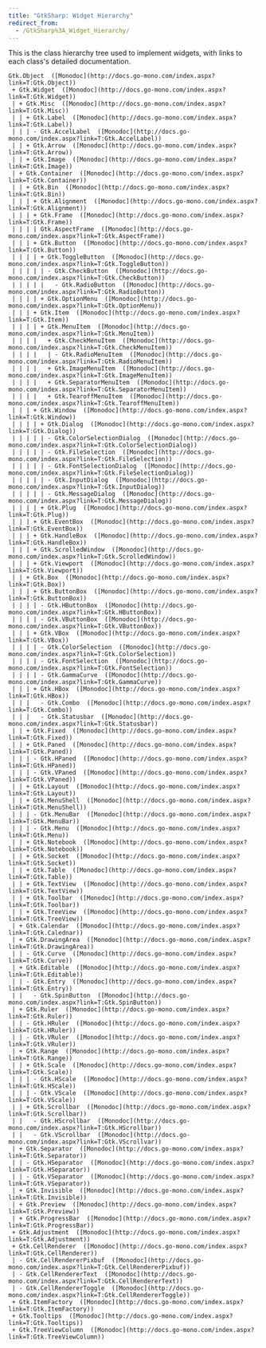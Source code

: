 ```yaml
---
title: "GtkSharp: Widget Hierarchy"
redirect_from:
  - /GtkSharp%3A_Widget_Hierarchy/
---
```


This is the class hierarchy tree used to implement widgets, with links to each class's detailed documentation.

    Gtk.Object  ([Monodoc](http://docs.go-mono.com/index.aspx?link=T:Gtk.Object))
     + Gtk.Widget  ([Monodoc](http://docs.go-mono.com/index.aspx?link=T:Gtk.Widget))
     | + Gtk.Misc  ([Monodoc](http://docs.go-mono.com/index.aspx?link=T:Gtk.Misc))
     | | + Gtk.Label  ([Monodoc](http://docs.go-mono.com/index.aspx?link=T:Gtk.Label))
     | | | - Gtk.AccelLabel  ([Monodoc](http://docs.go-mono.com/index.aspx?link=T:Gtk.AccelLabel))
     | | + Gtk.Arrow  ([Monodoc](http://docs.go-mono.com/index.aspx?link=T:Gtk.Arrow))
     | | + Gtk.Image  ([Monodoc](http://docs.go-mono.com/index.aspx?link=T:Gtk.Image))
     | + Gtk.Container  ([Monodoc](http://docs.go-mono.com/index.aspx?link=T:Gtk.Container))
     | | + Gtk.Bin  ([Monodoc](http://docs.go-mono.com/index.aspx?link=T:Gtk.Bin))
     | | | + Gtk.Alignment  ([Monodoc](http://docs.go-mono.com/index.aspx?link=T:Gtk.Alignment))
     | | | + Gtk.Frame  ([Monodoc](http://docs.go-mono.com/index.aspx?link=T:Gtk.Frame))
     | | | | Gtk.AspectFrame  ([Monodoc](http://docs.go-mono.com/index.aspx?link=T:Gtk.AspectFrame))
     | | | + Gtk.Button  ([Monodoc](http://docs.go-mono.com/index.aspx?link=T:Gtk.Button))
     | | | | + Gtk.ToggleButton  ([Monodoc](http://docs.go-mono.com/index.aspx?link=T:Gtk.ToggleButton))
     | | | | | - Gtk.CheckButton  ([Monodoc](http://docs.go-mono.com/index.aspx?link=T:Gtk.CheckButton))
     | | | | |   - Gtk.RadioButton  ([Monodoc](http://docs.go-mono.com/index.aspx?link=T:Gtk.RadioButton))
     | | | | + Gtk.OptionMenu  ([Monodoc](http://docs.go-mono.com/index.aspx?link=T:Gtk.OptionMenu))
     | | | + Gtk.Item  ([Monodoc](http://docs.go-mono.com/index.aspx?link=T:Gtk.Item))
     | | | | + Gtk.MenuItem  ([Monodoc](http://docs.go-mono.com/index.aspx?link=T:Gtk.MenuItem))
     | | | |   + Gtk.CheckMenuItem  ([Monodoc](http://docs.go-mono.com/index.aspx?link=T:Gtk.CheckMenuItem))
     | | | |   | - Gtk.RadioMenuItem  ([Monodoc](http://docs.go-mono.com/index.aspx?link=T:Gtk.RadioMenuItem))
     | | | |   + Gtk.ImageMenuItem  ([Monodoc](http://docs.go-mono.com/index.aspx?link=T:Gtk.ImageMenuItem))
     | | | |   + Gtk.SeparatorMenuItem  ([Monodoc](http://docs.go-mono.com/index.aspx?link=T:Gtk.SeparatorMenuItem))
     | | | |   + Gtk.TearoffMenuItem  ([Monodoc](http://docs.go-mono.com/index.aspx?link=T:Gtk.TearoffMenuItem))
     | | | + Gtk.Window  ([Monodoc](http://docs.go-mono.com/index.aspx?link=T:Gtk.Window))
     | | | | + Gtk.Dialog  ([Monodoc](http://docs.go-mono.com/index.aspx?link=T:Gtk.Dialog))
     | | | | | - Gtk.ColorSelectionDialog  ([Monodoc](http://docs.go-mono.com/index.aspx?link=T:Gtk.ColorSelectionDialog))
     | | | | | - Gtk.FileSelection  ([Monodoc](http://docs.go-mono.com/index.aspx?link=T:Gtk.FileSelection))
     | | | | | - Gtk.FontSelectionDialog  ([Monodoc](http://docs.go-mono.com/index.aspx?link=T:Gtk.FileSelectionDialog))
     | | | | | - Gtk.InputDialog  ([Monodoc](http://docs.go-mono.com/index.aspx?link=T:Gtk.InputDialog))
     | | | | | - Gtk.MessageDialog  ([Monodoc](http://docs.go-mono.com/index.aspx?link=T:Gtk.MessageDialog))
     | | | | + Gtk.Plug  ([Monodoc](http://docs.go-mono.com/index.aspx?link=T:Gtk.Plug))
     | | | + Gtk.EventBox  ([Monodoc](http://docs.go-mono.com/index.aspx?link=T:Gtk.EventBox))
     | | | + Gtk.HandleBox  ([Monodoc](http://docs.go-mono.com/index.aspx?link=T:Gtk.HandleBox))
     | | | + Gtk.ScrolledWindow  ([Monodoc](http://docs.go-mono.com/index.aspx?link=T:Gtk.ScrolledWindow))
     | | | + Gtk.Viewport  ([Monodoc](http://docs.go-mono.com/index.aspx?link=T:Gtk.Viewport))
     | | + Gtk.Box  ([Monodoc](http://docs.go-mono.com/index.aspx?link=T:Gtk.Box))
     | | | + Gtk.ButtonBox  ([Monodoc](http://docs.go-mono.com/index.aspx?link=T:Gtk.ButtonBox))
     | | | | - Gtk.HButtonBox  ([Monodoc](http://docs.go-mono.com/index.aspx?link=T:Gtk.HButtonBox))
     | | | | - Gtk.VButtonBox  ([Monodoc](http://docs.go-mono.com/index.aspx?link=T:Gtk.VButtonBox))
     | | | + Gtk.VBox  ([Monodoc](http://docs.go-mono.com/index.aspx?link=T:Gtk.VBox))
     | | | | - Gtk.ColorSelection  ([Monodoc](http://docs.go-mono.com/index.aspx?link=T:Gtk.ColorSelection))
     | | | | - Gtk.FontSelection  ([Monodoc](http://docs.go-mono.com/index.aspx?link=T:Gtk.FontSelection))
     | | | | - Gtk.GammaCurve  ([Monodoc](http://docs.go-mono.com/index.aspx?link=T:Gtk.GammaCurve))
     | | | + Gtk.HBox  ([Monodoc](http://docs.go-mono.com/index.aspx?link=T:Gtk.HBox))
     | | |   - Gtk.Combo  ([Monodoc](http://docs.go-mono.com/index.aspx?link=T:Gtk.Combo))
     | | |   - Gtk.Statusbar  ([Monodoc](http://docs.go-mono.com/index.aspx?link=T:Gtk.Statusbar))
     | | + Gtk.Fixed  ([Monodoc](http://docs.go-mono.com/index.aspx?link=T:Gtk.Fixed))
     | | + Gtk.Paned  ([Monodoc](http://docs.go-mono.com/index.aspx?link=T:Gtk.Paned))
     | | | - Gtk.HPaned  ([Monodoc](http://docs.go-mono.com/index.aspx?link=T:Gtk.HPaned))
     | | | - Gtk.VPaned  ([Monodoc](http://docs.go-mono.com/index.aspx?link=T:Gtk.VPaned))
     | | + Gtk.Layout  ([Monodoc](http://docs.go-mono.com/index.aspx?link=T:Gtk.Layout))
     | | + Gtk.MenuShell  ([Monodoc](http://docs.go-mono.com/index.aspx?link=T:Gtk.MenuShell))
     | | | - Gtk.MenuBar  ([Monodoc](http://docs.go-mono.com/index.aspx?link=T:Gtk.MenuBar))
     | | | - Gtk.Menu  ([Monodoc](http://docs.go-mono.com/index.aspx?link=T:Gtk.Menu))
     | | + Gtk.Notebook  ([Monodoc](http://docs.go-mono.com/index.aspx?link=T:Gtk.Notebook))
     | | + Gtk.Socket  ([Monodoc](http://docs.go-mono.com/index.aspx?link=T:Gtk.Socket))
     | | + Gtk.Table  ([Monodoc](http://docs.go-mono.com/index.aspx?link=T:Gtk.Table))
     | | + Gtk.TextView  ([Monodoc](http://docs.go-mono.com/index.aspx?link=T:Gtk.TextView))
     | | + Gtk.Toolbar  ([Monodoc](http://docs.go-mono.com/index.aspx?link=T:Gtk.Toolbar))
     | | + Gtk.TreeView  ([Monodoc](http://docs.go-mono.com/index.aspx?link=T:Gtk.TreeView))
     | + Gtk.Calendar  ([Monodoc](http://docs.go-mono.com/index.aspx?link=T:Gtk.Calednar))
     | + Gtk.DrawingArea  ([Monodoc](http://docs.go-mono.com/index.aspx?link=T:Gtk.DrawingArea))
     | | - Gtk.Curve  ([Monodoc](http://docs.go-mono.com/index.aspx?link=T:Gtk.Curve))
     | + Gtk.Editable  ([Monodoc](http://docs.go-mono.com/index.aspx?link=T:Gtk.Editable))
     | | - Gtk.Entry  ([Monodoc](http://docs.go-mono.com/index.aspx?link=T:Gtk.Entry))
     | |   - Gtk.SpinButton  ([Monodoc](http://docs.go-mono.com/index.aspx?link=T:Gtk.SpinButton))
     | + Gtk.Ruler  ([Monodoc](http://docs.go-mono.com/index.aspx?link=T:Gtk.Ruler))
     | | - Gtk.HRuler  ([Monodoc](http://docs.go-mono.com/index.aspx?link=T:Gtk.HRuler))
     | | - Gtk.VRuler  ([Monodoc](http://docs.go-mono.com/index.aspx?link=T:Gtk.VRuler))
     | + Gtk.Range  ([Monodoc](http://docs.go-mono.com/index.aspx?link=T:Gtk.Range))
     | | + Gtk.Scale  ([Monodoc](http://docs.go-mono.com/index.aspx?link=T:Gtk.Scale))
     | | | - Gtk.HScale  ([Monodoc](http://docs.go-mono.com/index.aspx?link=T:Gtk.HScale))
     | | | - Gtk.VScale  ([Monodoc](http://docs.go-mono.com/index.aspx?link=T:Gtk.VScale))
     | | + Gtk.Scrollbar  ([Monodoc](http://docs.go-mono.com/index.aspx?link=T:Gtk.Scrollbar))
     | |   - Gtk.HScrollbar  ([Monodoc](http://docs.go-mono.com/index.aspx?link=T:Gtk.HScrollbar))
     | |   - Gtk.VScrollbar  ([Monodoc](http://docs.go-mono.com/index.aspx?link=T:Gtk.VScrollvar))
     | + Gtk.Separator  ([Monodoc](http://docs.go-mono.com/index.aspx?link=T:Gtk.Separator))
     | | - Gtk.HSeparator  ([Monodoc](http://docs.go-mono.com/index.aspx?link=T:Gtk.HSeparator))
     | | - Gtk.VSeparator  ([Monodoc](http://docs.go-mono.com/index.aspx?link=T:Gtk.VSeparator))
     | + Gtk.Invisible  ([Monodoc](http://docs.go-mono.com/index.aspx?link=T:Gtk.Invisible))
     | + Gtk.Preview  ([Monodoc](http://docs.go-mono.com/index.aspx?link=T:Gtk.Preview))
     | + Gtk.ProgressBar  ([Monodoc](http://docs.go-mono.com/index.aspx?link=T:Gtk.ProgressBar))
     + Gtk.Adjustment  ([Monodoc](http://docs.go-mono.com/index.aspx?link=T:Gtk.Adjustment))
     + Gtk.CellRenderer  ([Monodoc](http://docs.go-mono.com/index.aspx?link=T:Gtk.CellRenderer))
     | - Gtk.CellRendererPixbuf  ([Monodoc](http://docs.go-mono.com/index.aspx?link=T:Gtk.CellRendererPixbuf))
     | - Gtk.CellRendererText  ([Monodoc](http://docs.go-mono.com/index.aspx?link=T:Gtk.CellRendererText))
     | - Gtk.CellRendererToggle  ([Monodoc](http://docs.go-mono.com/index.aspx?link=T:Gtk.CellRendererToggle))
     + Gtk.ItemFactory  ([Monodoc](http://docs.go-mono.com/index.aspx?link=T:Gtk.ItemFactory))
     + Gtk.Tooltips  ([Monodoc](http://docs.go-mono.com/index.aspx?link=T:Gtk.Tooltips))
     + Gtk.TreeViewColumn  ([Monodoc](http://docs.go-mono.com/index.aspx?link=T:Gtk.TreeViewColumn))

